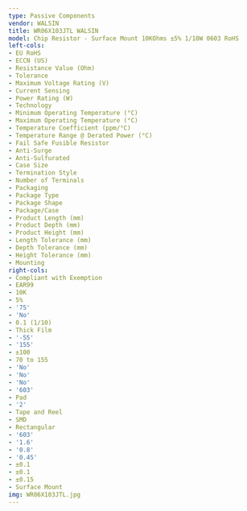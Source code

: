 ```yaml
---
type: Passive Components
vendor: WALSIN
title: WR06X103JTL WALSIN
model: Chip Resistor - Surface Mount 10KOhms ±5% 1/10W 0603 RoHS
left-cols:
- EU RoHS
- ECCN (US)
- Resistance Value (Ohm)
- Tolerance
- Maximum Voltage Rating (V)
- Current Sensing
- Power Rating (W)
- Technology
- Minimum Operating Temperature (°C)
- Maximum Operating Temperature (°C)
- Temperature Coefficient (ppm/°C)
- Temperature Range @ Derated Power (°C)
- Fail Safe Fusible Resistor
- Anti-Surge
- Anti-Sulfurated
- Case Size
- Termination Style
- Number of Terminals
- Packaging
- Package Type
- Package Shape
- Package/Case
- Product Length (mm)
- Product Depth (mm)
- Product Height (mm)
- Length Tolerance (mm)
- Depth Tolerance (mm)
- Height Tolerance (mm)
- Mounting
right-cols:
- Compliant with Exemption
- EAR99
- 10K
- 5%
- '75'
- 'No'
- 0.1 (1/10)
- Thick Film
- '-55'
- '155'
- ±100
- 70 to 155
- 'No'
- 'No'
- 'No'
- '603'
- Pad
- '2'
- Tape and Reel
- SMD
- Rectangular
- '603'
- '1.6'
- '0.8'
- '0.45'
- ±0.1
- ±0.1
- ±0.15
- Surface Mount
img: WR06X103JTL.jpg
---
```

